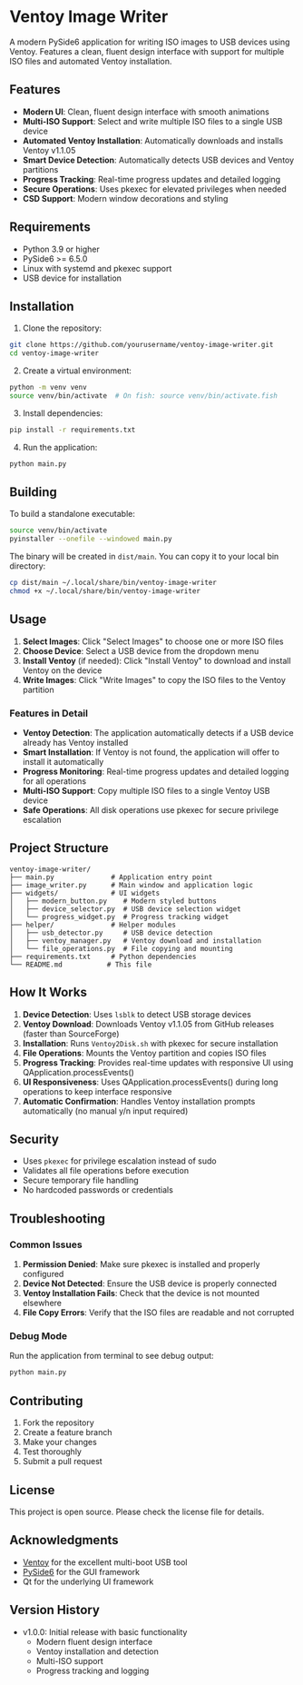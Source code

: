 # Ventoy Image Writer

A modern PySide6 application for writing ISO images to USB devices using Ventoy. Features a clean, fluent design interface with support for multiple ISO files and automated Ventoy installation.

## Features

- **Modern UI**: Clean, fluent design interface with smooth animations
- **Multi-ISO Support**: Select and write multiple ISO files to a single USB device
- **Automated Ventoy Installation**: Automatically downloads and installs Ventoy v1.1.05
- **Smart Device Detection**: Automatically detects USB devices and Ventoy partitions
- **Progress Tracking**: Real-time progress updates and detailed logging
- **Secure Operations**: Uses pkexec for elevated privileges when needed
- **CSD Support**: Modern window decorations and styling

## Requirements

- Python 3.9 or higher
- PySide6 >= 6.5.0
- Linux with systemd and pkexec support
- USB device for installation

## Installation

1. Clone the repository:
```bash
git clone https://github.com/yourusername/ventoy-image-writer.git
cd ventoy-image-writer
```

2. Create a virtual environment:
```bash
python -m venv venv
source venv/bin/activate  # On fish: source venv/bin/activate.fish
```

3. Install dependencies:
```bash
pip install -r requirements.txt
```

4. Run the application:
```bash
python main.py
```

## Building

To build a standalone executable:

```bash
source venv/bin/activate
pyinstaller --onefile --windowed main.py
```

The binary will be created in `dist/main`. You can copy it to your local bin directory:

```bash
cp dist/main ~/.local/share/bin/ventoy-image-writer
chmod +x ~/.local/share/bin/ventoy-image-writer
```

## Usage

1. **Select Images**: Click "Select Images" to choose one or more ISO files
2. **Choose Device**: Select a USB device from the dropdown menu
3. **Install Ventoy** (if needed): Click "Install Ventoy" to download and install Ventoy on the device
4. **Write Images**: Click "Write Images" to copy the ISO files to the Ventoy partition

### Features in Detail

- **Ventoy Detection**: The application automatically detects if a USB device already has Ventoy installed
- **Smart Installation**: If Ventoy is not found, the application will offer to install it automatically
- **Progress Monitoring**: Real-time progress updates and detailed logging for all operations
- **Multi-ISO Support**: Copy multiple ISO files to a single Ventoy USB device
- **Safe Operations**: All disk operations use pkexec for secure privilege escalation

## Project Structure

```
ventoy-image-writer/
├── main.py              # Application entry point
├── image_writer.py      # Main window and application logic
├── widgets/             # UI widgets
│   ├── modern_button.py    # Modern styled buttons
│   ├── device_selector.py  # USB device selection widget
│   └── progress_widget.py  # Progress tracking widget
├── helper/              # Helper modules
│   ├── usb_detector.py     # USB device detection
│   ├── ventoy_manager.py   # Ventoy download and installation
│   └── file_operations.py  # File copying and mounting
├── requirements.txt     # Python dependencies
└── README.md           # This file
```

## How It Works

1. **Device Detection**: Uses `lsblk` to detect USB storage devices
2. **Ventoy Download**: Downloads Ventoy v1.1.05 from GitHub releases (faster than SourceForge)
3. **Installation**: Runs `Ventoy2Disk.sh` with pkexec for secure installation
4. **File Operations**: Mounts the Ventoy partition and copies ISO files
5. **Progress Tracking**: Provides real-time updates with responsive UI using QApplication.processEvents()
6. **UI Responsiveness**: Uses QApplication.processEvents() during long operations to keep interface responsive
7. **Automatic Confirmation**: Handles Ventoy installation prompts automatically (no manual y/n input required)

## Security

- Uses `pkexec` for privilege escalation instead of sudo
- Validates all file operations before execution
- Secure temporary file handling
- No hardcoded passwords or credentials

## Troubleshooting

### Common Issues

1. **Permission Denied**: Make sure pkexec is installed and properly configured
2. **Device Not Detected**: Ensure the USB device is properly connected
3. **Ventoy Installation Fails**: Check that the device is not mounted elsewhere
4. **File Copy Errors**: Verify that the ISO files are readable and not corrupted

### Debug Mode

Run the application from terminal to see debug output:
```bash
python main.py
```

## Contributing

1. Fork the repository
2. Create a feature branch
3. Make your changes
4. Test thoroughly
5. Submit a pull request

## License

This project is open source. Please check the license file for details.

## Acknowledgments

- [Ventoy](https://www.ventoy.net/) for the excellent multi-boot USB tool
- [PySide6](https://doc.qt.io/qtforpython/) for the GUI framework
- Qt for the underlying UI framework

## Version History

- v1.0.0: Initial release with basic functionality
  - Modern fluent design interface
  - Ventoy installation and detection
  - Multi-ISO support
  - Progress tracking and logging
